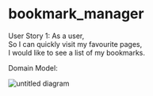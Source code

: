 # bookmark_manager

User Story 1:
As a user,  
So I can quickly visit my favourite pages,  
I would like to see a list of my bookmarks.  

Domain Model:  

![untitled diagram](https://user-images.githubusercontent.com/40859290/44724687-5969f780-aacb-11e8-94f3-5d99925dd82f.png)
